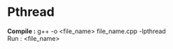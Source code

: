 # Pthread

<b>Compile :</b> g++ -o <file_name> file_name.cpp -lpthread 
<br />
Run     : <file_name>
